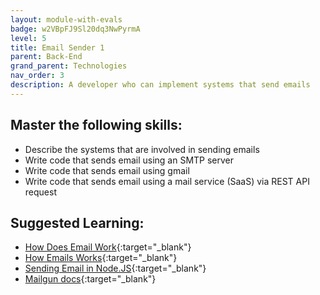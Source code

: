 ```yaml
---
layout: module-with-evals
badge: w2VBpFJ9Sl20dq3NwPyrmA
level: 5
title: Email Sender 1
parent: Back-End
grand_parent: Technologies
nav_order: 3
description: A developer who can implement systems that send emails
---
```


## Master the following skills:

- Describe the systems that are involved in sending emails
- Write code that sends email using an SMTP server
- Write code that sends email using gmail
- Write code that sends email using a mail service (SaaS) via REST API request

## Suggested Learning:

- [How Does Email Work](https://www.freecodecamp.org/news/how-does-email-work/){:target="\_blank"}
- [How Emails Works](https://www.youtube.com/watch?v=x28ciavQ4mI){:target="\_blank"}
- [Sending Email in Node.JS](https://www.w3schools.com/nodejs/nodejs_email.asp){:target="\_blank"}
- [Mailgun docs](https://www.mailgun.com/){:target="\_blank"}

